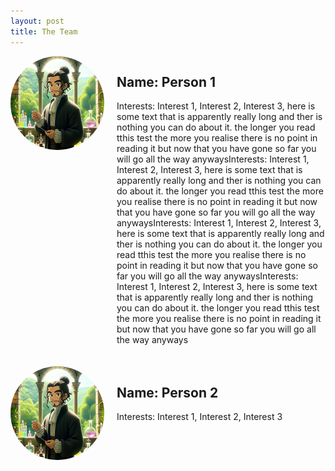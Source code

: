 ```yaml
---
layout: post
title: The Team
---
```


<style>
  .person-intro {
    display: flex;
    align-items: flex-start; /* Aligns the items to the start of the cross axis */
    margin-bottom: 20px; /* Spacing between each instance */
  }

  .person-intro img {
    width: 150px; /* Adjust the image size as needed */
    height: 150px; /* Makes the image circular, should be the same as width */
    border-radius: 50%; /* Circular shape */
    margin-right: 20px; /* Spacing between image and text */
    object-fit: cover; /* Ensures the image covers the area without distortion */
  }

  .person-intro .info {
    flex-grow: 1;
  }
</style>

<body>

<div class="person-intro">
  <img src="assets/images/small.png" alt="Person 1">
  <div class="info">
    <h2>Name: Person 1</h2>
    <p>Interests: Interest 1, Interest 2, Interest 3, here is some text that is apparently really long and ther is nothing you can do about it. the longer you read tthis test the more you realise there is no point in reading it but now that you have gone so far you will go all the way anywaysInterests: Interest 1, Interest 2, Interest 3, here is some text that is apparently really long and ther is nothing you can do about it. the longer you read tthis test the more you realise there is no point in reading it but now that you have gone so far you will go all the way anywaysInterests: Interest 1, Interest 2, Interest 3, here is some text that is apparently really long and ther is nothing you can do about it. the longer you read tthis test the more you realise there is no point in reading it but now that you have gone so far you will go all the way anywaysInterests: Interest 1, Interest 2, Interest 3, here is some text that is apparently really long and ther is nothing you can do about it. the longer you read tthis test the more you realise there is no point in reading it but now that you have gone so far you will go all the way anyways</p>
  </div>
</div>

<div class="person-intro">
  <img src="assets/images/small.png" alt="Person 2">
  <div class="info">
    <h2>Name: Person 2</h2>
    <p>Interests: Interest 1, Interest 2, Interest 3</p>
  </div>
</div>
</body>

